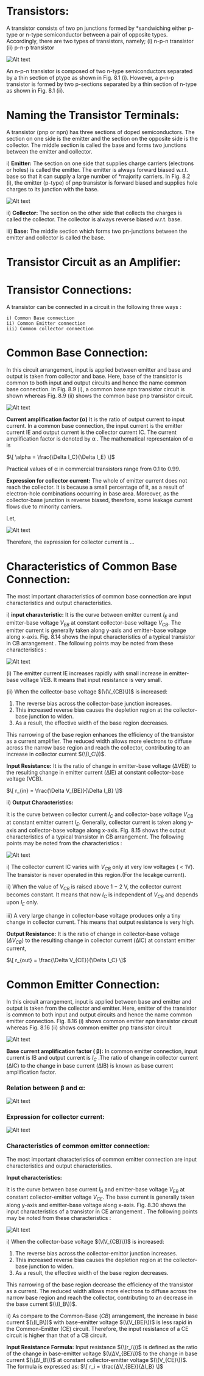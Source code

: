 # Transistors:

A transistor consists of two pn junctions formed by *sandwiching either p-type or n-type semiconductor between a pair of opposite types. Accordingly, there are two types of transistors, namely;
(i) n-p-n transistor (ii) p-n-p transistor

![Alt text](image-3.png)

An n-p-n transistor is composed of two n-type semiconductors separated by a thin section of ptype as shown in Fig. 8.1 (i). However, a p-n-p transistor is formed by two p-sections separated by a
thin section of n-type as shown in Fig. 8.1 (ii).

# Naming the Transistor Terminals:

A transistor (pnp or npn) has three sections of doped semiconductors. The section on one side is the
emitter and the section on the opposite side is the collector. The middle section is called the base and
forms two junctions between the emitter and collector.

i)  **Emitter:** The section on one side that supplies charge carriers (electrons or holes) is
called the emitter. The emitter is always forward biased w.r.t. base so that it can supply a
large number of *majority carriers. In Fig. 8.2 (i), the emitter (p-type) of pnp transistor is forward
biased and supplies hole charges to its junction with the base.

![Alt text](image-4.png)

ii) **Collector:** The section on the other side that collects the charges is called the collector. The
collector is always reverse biased w.r.t. base. 

iii) **Base:** The middle section which forms two pn-junctions between the emitter and collector
is called the base.


#  Transistor Circuit as an Amplifier:


# Transistor Connections:

 A transistor can be connected in a circuit in the following three ways :
    
    i) Common Base connection
    ii) Common Emitter connection
    iii) Common collector connection


# Common Base Connection: 

In this circuit arrangement, input is applied between emitter and base and output is taken from collector and base. Here, base of the transistor is common to both input and output circuits and hence the name common base connection. In Fig. 8.9 (i), a common base npn transistor circuit is shown whereas
Fig. 8.9 (ii) shows the common base pnp transistor circuit.

![Alt text](image-5.png)


**Current amplification factor (α)** It is the ratio of output current to input current. In a
common base connection, the input current is the emitter current IE and output current is the collector
current IC. The current amplification factor is denoted by α . The mathematical representaion of α is 

$\[ \alpha = \frac{\Delta I_C}{\Delta I_E} \]$

Practical values of α in commercial transistors range from 0.1 to 0.99.

**Expression for collector current:**
The whole of emitter current does not reach the collector. It is because a small percentage of it, as a result of electron-hole combinations occurring in base area. Moreover, as the collector-base junction is reverse biased, therefore, some leakage current flows due to minority carriers. 

Let, 

![Alt text](image-6.png)

Therefore, the expression for collector current is  ... 

# Characteristics of Common Base Connection:

The most important characteristics of common base connection are input characteristics and output characteristics.

i) **input charavteristic:** 
It is the curve between emitter current $I_{E}$ and emitter-base voltage $V_{EB}$ at constant collector-base voltage $V_{CB}$. The emitter current is generally taken along y-axis and emitter-base voltage along x-axis. Fig. 8.14 shows the input characteristics of a typical transistor in CB arrangement . The following points may be noted from these characteristics :

![Alt text](image-7.png)

(i) The emitter current IE increases rapidly with small increase in emitter-base voltage VEB. It means that input resistance is very small.

(ii) When the collector-base voltage $(\(V_{CB}\))$ is increased:

1. The reverse bias across the collector-base junction increases.
2. This increased reverse bias causes the depletion region at the collector-base junction to widen.
3. As a result, the effective width of the base region decreases.

This narrowing of the base region enhances the efficiency of the transistor as a current amplifier. The reduced width allows more electrons to diffuse across the narrow base region and reach the collector, contributing to an increase in collector current $(\(I_C\))$.

**Input Resistance:** 
It is the ratio of change in emitter-base voltage (ΔVEB) to the resulting change in emitter current (ΔIE) at constant collector-base voltage (VCB).

$\[ r_{in} = \frac{\Delta V_{BE}}{\Delta I_B} \]$


ii) **Output Characteristics:**

It is the curve between collector current $I_{C}$ and collector-base voltage $V_{CB}$ at constant emitter current $I_{E}$. Generally, collector current is taken along y-axis and collector-base voltage along x-axis. Fig. 8.15 shows the output characteristics of a typical transistor in CB arrangement.
The following points may be noted from the characteristics :

![Alt text](image-8.png)

i) The collector current IC varies with $V_{CB}$ only at very low voltages ( < 1V). The transistor is never operated in this region.(For the lecakge current).

ii) When the value of $V_{CB}$ is raised above 1 − 2 V, the collector current becomes constant. It means that now $I_{C}$  is independent of $V_{CB}$ and depends upon $I_{E}$ only.

iii) A very large change in collector-base voltage produces only a tiny change in collector current. This means that output resistance is very high.

**Output Resistance:** It is the ratio of change in collector-base voltage $(ΔV_{CB})$ to the resulting change in collector current (ΔIC) at constant emitter current,

$\[ r_{out} = \frac{\Delta V_{CE}}{\Delta I_C} \]$


# Common Emitter Connection: 

In this circuit arrangement, input is applied between base and emitter and output is taken from the
collector and emitter. Here, emitter of the transistor is common to both input and output circuits and
hence the name common emitter connection. Fig. 8.16 (i) shows common emitter npn transistor
circuit whereas Fig. 8.16 (ii) shows common emitter pnp transistor circuit

![Alt text](image-9.png)


**Base current amplification factor ( β):** In common emitter connection, input current is IB
and output current is $I_{C}$ .The ratio of change in collector current (ΔIC) to the change in base current (ΔIB) is known as base current amplification factor.

### **Relation between β and α:** 

![Alt text](image-10.png)

### **Expression for collector current:**

![Alt text](image-11.png)

### Characteristics of common emitter connection:

The most important characteristics of common emitter connection are input characteristics and output characteristics.

**Input characteristics:** 

It is the curve between base current $I_{B}$ and emitter-base voltage $V_{EB}$ at constant collector-emitter voltage $V_{CE}$. The base current is generally taken along y-axis and emitter-base voltage along x-axis. Fig. 8.30 shows the input characteristics of a transistor in CE arrangement . The following points may be noted from these characteristics :

![Alt text](image-12.png)

i)  When the collector-base voltage $(\(V_{CB}\))$ is increased:

1. The reverse bias across the collector-emittor junction increases.
2. This increased reverse bias causes the depletion region at the collector-base junction to widen.
3. As a result, the effective width of the base region decreases.

This narrowing of the base region decrease the efficiency of the transistor as a current. The reduced width allows more electrons to diffuse across the narrow base region and reach the collector, contributing to an decrease in the base current $(\(I_B\))$.

ii) As compare to the Common-Base $(CB)$ arrangement, the increase in base current $(\(I_B\))$ with base-emitter voltage $(\(V_{BE}\))$ is less rapid in the Common-Emitter (CE) circuit.
Therefore, the input resistance of a CE circuit is higher than that of a CB circuit.

**Input Resistance Formula:**
Input resistance $(\(r_i\))$ is defined as the ratio of the change in base-emitter voltage $(\(ΔV_{BE}\))$ to the change in base current $(\(ΔI_B\))$ at constant collector-emitter voltage $(\(V_{CE}\))$. The formula is expressed as:
$\[ r_i = \frac{ΔV_{BE}}{ΔI_B} \]$
